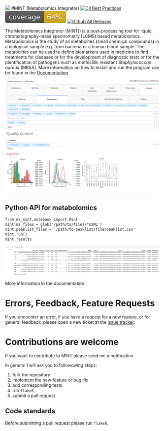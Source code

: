 ![](docs/images/MINT-logo.png)
#MINT (Metabolomics Integrator)
[![CII Best Practices](https://bestpractices.coreinfrastructure.org/projects/5178/badge)](https://bestpractices.coreinfrastructure.org/projects/5178)
![](images/coverage.svg)
[![Github All Releases](https://img.shields.io/github/downloads/sorenwacker/ms-mint/total.svg)]()


The Metabolomics Integrator (MINT)) is a post-processing tool for liquid chromatography-mass spectrometry (LCMS) based metabolomics. 
Metabolomics is the study of all metabolites (small chemical compounds) in a biological sample e.g. from bacteria or a human blood sample. 
The metabolites can be used to define biomarkers used in medicine to find treatments for diseases or for the development of diagnostic tests 
or for the identification of pathogens such as methicillin resistant _Staphylococcus aureus_ (MRSA). 
More information on how to install and run the program can be found in the [Documentation](https://sorenwacker.github.io/ms-mint/).

![](./docs/image/distributions.png)

## Python API for metabolomics

    from ms_mint.notebook import Mint
    mint.ms_files = glob('/path/to/files/*mzML')
    mint.peaklist_files = '/path/to/peaklist/file/peaklist.csv'
    mint.run()
    mint.results

![Mint Jupyter Results](./docs/image/jupyter_results.png "Mint Jupyter Results")

More information in the documentation.

# Errors, Feedback, Feature Requests
If you encounter an error, if you have a request for a new feature, or for general feedback, please open a new ticket at the [issue tracker](https://github.com/sorenwacker/ms-mint/issues).

# Contributions are welcome
If you want to contribute to MINT please send me a notification. 

In general I will ask you to followowing steps:

1. fork the repository
1. implement the new feature or bug-fix
1. add corresponding tests
2. run `flake8`
3. submit a pull request

## Code standards
Before submitting a pull request please run `flake8`.
